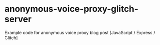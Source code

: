 # anonymous-voice-proxy-glitch-server
Example code for anonymous voice proxy blog post [JavaScript / Express / Glitch]
